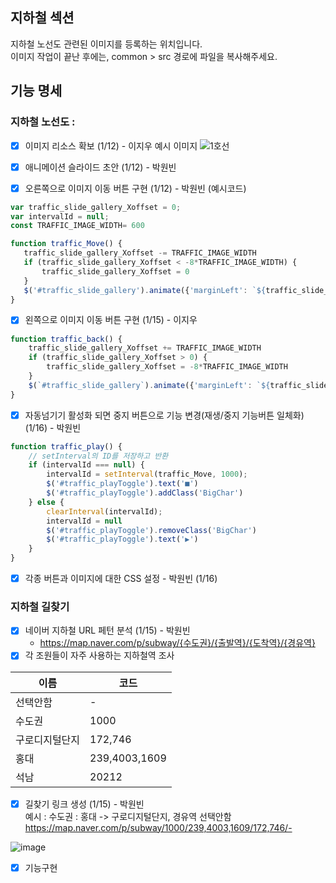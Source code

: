 ## 지하철 섹션
지하철 노선도 관련된 이미지를 등록하는 위치입니다.  
이미지 작업이 끝난 후에는, common > src 경로에 파일을 복사해주세요.

## 기능 명세
### 지하철 노선도 :
- [x] 이미지 리소스 확보 (1/12)  - 이지우
 예시 이미지
![1호선](https://mblogthumb-phinf.pstatic.net/20150627_37/revolutio419_1435375888142XpTtP_PNG/LINE_1.png?type=w420)
- [x] 애니메이션 슬라이드 초안 (1/12) - 박원빈
  
- [x] 오른쪽으로 이미지 이동 버튼 구현 (1/12) - 박원빈 (예시코드)
 ```js
var traffic_slide_gallery_Xoffset = 0;
var intervalId = null;
const TRAFFIC_IMAGE_WIDTH= 600

function traffic_Move() {
    traffic_slide_gallery_Xoffset -= TRAFFIC_IMAGE_WIDTH
    if (traffic_slide_gallery_Xoffset < -8*TRAFFIC_IMAGE_WIDTH) {
        traffic_slide_gallery_Xoffset = 0
    }
    $('#traffic_slide_gallery').animate({'marginLeft': `${traffic_slide_gallery_Xoffset}px`}, 300)
}
```

- [x] 왼쪽으로 이미지 이동 버튼 구현 (1/15) - 이지우

```js
function traffic_back() {
    traffic_slide_gallery_Xoffset += TRAFFIC_IMAGE_WIDTH
    if (traffic_slide_gallery_Xoffset > 0) {
        traffic_slide_gallery_Xoffset = -8*TRAFFIC_IMAGE_WIDTH
    }
    $(`#traffic_slide_gallery`).animate({'marginLeft': `${traffic_slide_gallery_Xoffset}px`}, 300)
}
```

- [x] 자동넘기기 활성화 되면 중지 버튼으로 기능 변경(재생/중지 기능버튼 일체화) (1/16) - 박원빈

```js
function traffic_play() {
    // setInterval의 ID를 저장하고 반환
    if (intervalId === null) {
        intervalId = setInterval(traffic_Move, 1000);
        $('#traffic_playToggle').text('■')
        $('#traffic_playToggle').addClass('BigChar')
    } else {
        clearInterval(intervalId);
        intervalId = null
        $('#traffic_playToggle').removeClass('BigChar')
        $('#traffic_playToggle').text('▶')
    }
}
```

- [x] 각종 버튼과 이미지에 대한 CSS 설정 - 박원빈 (1/16)

### 지하철 길찾기
- [x] 네이버 지하철 URL 페턴 분석 (1/15) - 박원빈
  - https://map.naver.com/p/subway/{수도권}/{출발역}/{도착역}/{경유역}
- [x] 각 조원들이 자주 사용하는 지하철역 조사

| 이름  | 코드   |
|-----|------|
| 선택안함 | - |
| 수도권 | 1000 |
| 구로디지털단지 | 172,746 | 
| 홍대 | 239,4003,1609|
| 석남 | 20212 |

- [x] 길찾기 링크 생성 (1/15) - 박원빈  
예시 : 수도권 : 홍대 -> 구로디지털단지, 경유역 선택안함
https://map.naver.com/p/subway/1000/239,4003,1609/172,746/-

![image](https://github.com/ParkWonBin/Codelabit_AICC_Project_01/assets/153358246/0f445b42-1c3f-492a-b4c9-676fd984b8d6)

- [x] 기능구현
